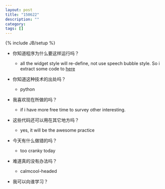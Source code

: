 ```yaml
---
layout: post
title: "150622"
description: ""
category: 
tags: []
---
```

{% include JB/setup %}

* 你知道程序为什么要这样运行吗？
  * all the widget style will re-define, not use speech bubble style. So i extract some code to [here](https://github.com/arvin-chou/speech-bubble.git)
    
* 你知道这种技术的出处吗？
  * python

* 我喜欢现在所做的吗？
  * if i have more free time to survey other interesting.

* 这些代码还可以用在其它地方吗？
  * yes, it will be the awesome practice

* 今天有什么做错的吗？
  * too cranky today

* 难道真的没有办法吗？
  * calmcool-headed 

* 我可以向谁学习？
 
